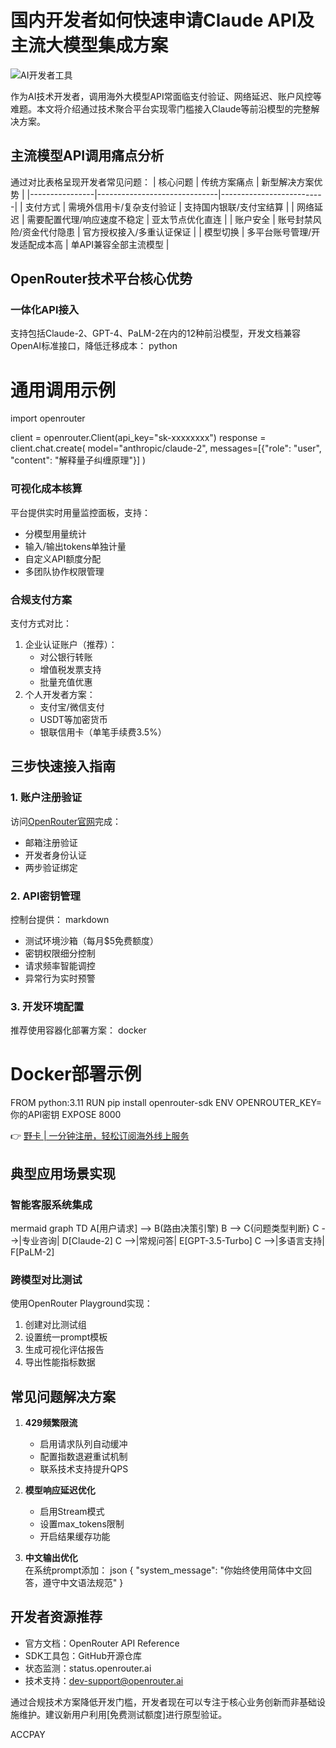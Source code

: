 # 国内开发者如何快速申请Claude API及主流大模型集成方案

![AI开发者工具](https://via.placeholder.com/800x400)

作为AI技术开发者，调用海外大模型API常面临支付验证、网络延迟、账户风控等难题。本文将介绍通过技术聚合平台实现零门槛接入Claude等前沿模型的完整解决方案。

## 主流模型API调用痛点分析
通过对比表格呈现开发者常见问题：
| 核心问题        | 传统方案痛点                   | 新型解决方案优势           |
|----------------|------------------------------|--------------------------|
| 支付方式       | 需境外信用卡/复杂支付验证       | 支持国内银联/支付宝结算     |
| 网络延迟       | 需要配置代理/响应速度不稳定      | 亚太节点优化直连           |
| 账户安全       | 账号封禁风险/资金代付隐患       | 官方授权接入/多重认证保证   |
| 模型切换       | 多平台账号管理/开发适配成本高    | 单API兼容全部主流模型       |

## OpenRouter技术平台核心优势
### 一体化API接入
支持包括Claude-2、GPT-4、PaLM-2在内的12种前沿模型，开发文档兼容OpenAI标准接口，降低迁移成本：
python
# 通用调用示例
import openrouter

client = openrouter.Client(api_key="sk-xxxxxxxx")
response = client.chat.create(
    model="anthropic/claude-2",
    messages=[{"role": "user", "content": "解释量子纠缠原理"}]
)


### 可视化成本核算
平台提供实时用量监控面板，支持：
- 分模型用量统计
- 输入/输出tokens单独计量
- 自定义API额度分配
- 多团队协作权限管理

### 合规支付方案
支付方式对比：
1. 企业认证账户（推荐）：
   - 对公银行转账
   - 增值税发票支持
   - 批量充值优惠
2. 个人开发者方案：
   - 支付宝/微信支付
   - USDT等加密货币
   - 银联信用卡（单笔手续费3.5%）

## 三步快速接入指南
### 1. 账户注册验证
访问[OpenRouter官网](https://openrouter.ai)完成：
- 邮箱注册验证
- 开发者身份认证
- 两步验证绑定

### 2. API密钥管理
控制台提供：
markdown
- 测试环境沙箱（每月$5免费额度）
- 密钥权限细分控制
- 请求频率智能调控
- 异常行为实时预警


### 3. 开发环境配置
推荐使用容器化部署方案：
docker
# Docker部署示例
FROM python:3.11
RUN pip install openrouter-sdk
ENV OPENROUTER_KEY=你的API密钥
EXPOSE 8000


👉 [野卡 | 一分钟注册，轻松订阅海外线上服务](https://bbtdd.com/yeka)

## 典型应用场景实现
### 智能客服系统集成
mermaid
graph TD
A[用户请求] --> B(路由决策引擎)
B --> C{问题类型判断}
C -->|专业咨询| D[Claude-2]
C -->|常规问答| E[GPT-3.5-Turbo]
C -->|多语言支持| F[PaLM-2]


### 跨模型对比测试
使用OpenRouter Playground实现：
1. 创建对比测试组
2. 设置统一prompt模板
3. 生成可视化评估报告
4. 导出性能指标数据

## 常见问题解决方案
1. **429频繁限流**  
   - 启用请求队列自动缓冲
   - 配置指数退避重试机制
   - 联系技术支持提升QPS

2. **模型响应延迟优化**  
   - 启用Stream模式
   - 设置max_tokens限制
   - 开启结果缓存功能

3. **中文输出优化**  
   在系统prompt添加：
   json
   {
     "system_message": "你始终使用简体中文回答，遵守中文语法规范"
   }
   

## 开发者资源推荐
- 官方文档：OpenRouter API Reference
- SDK工具包：GitHub开源仓库
- 状态监测：status.openrouter.ai
- 技术支持：dev-support@openrouter.ai

通过合规技术方案降低开发门槛，开发者现在可以专注于核心业务创新而非基础设施维护。建议新用户利用[免费测试额度]进行原型验证。

ACCPAY